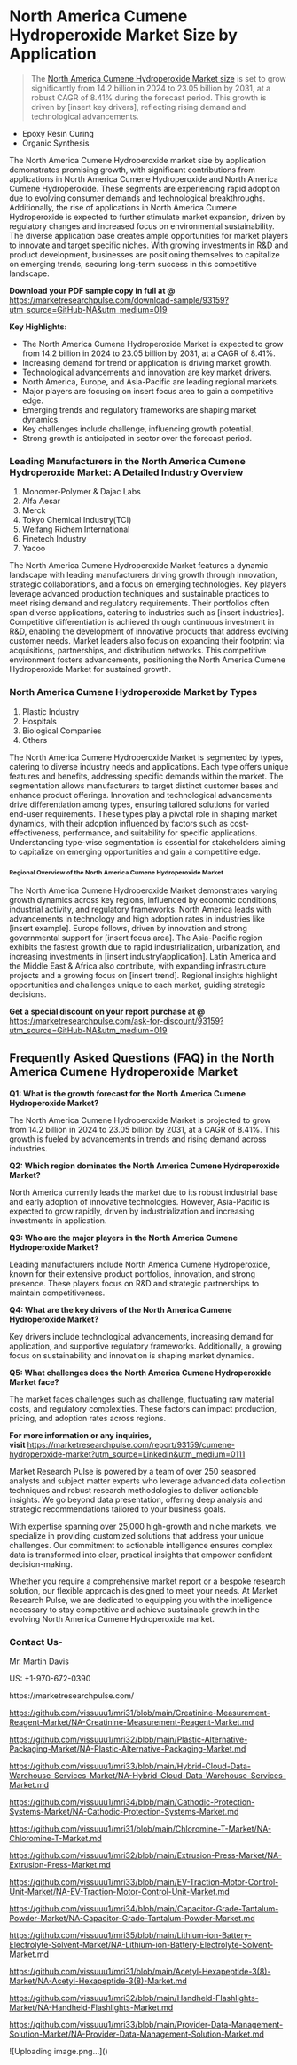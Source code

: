 <h1>North America Cumene Hydroperoxide Market&nbsp;Size by Application</h1><blockquote><p>The <a href="https://marketresearchpulse.com/download-sample/93159?utm_source=GitHub-NA&amp;utm_medium=019">North America Cumene Hydroperoxide Market size</a> is set to grow significantly from 14.2 billion in 2024 to 23.05 billion by 2031, at a robust CAGR of 8.41% during the forecast period. This growth is driven by [insert key drivers], reflecting rising demand and technological advancements.</p></blockquote><ul><li>Epoxy Resin Curing<li> Organic Synthesis</li></ul><p>The North America Cumene Hydroperoxide market size by application demonstrates promising growth, with significant contributions from applications in North America Cumene Hydroperoxide and North America Cumene Hydroperoxide. These segments are experiencing rapid adoption due to evolving consumer demands and technological breakthroughs. Additionally, the rise of applications in North America Cumene Hydroperoxide is expected to further stimulate market expansion, driven by regulatory changes and increased focus on environmental sustainability. The diverse application base creates ample opportunities for market players to innovate and target specific niches. With growing investments in R&D and product development, businesses are positioning themselves to capitalize on emerging trends, securing long-term success in this competitive landscape.</p><p><strong>Download your PDF sample copy in full at @ </strong><a href="https://marketresearchpulse.com/download-sample/93159?utm_source=GitHub-NA&amp;utm_medium=019">https://marketresearchpulse.com/download-sample/93159?utm_source=GitHub-NA&amp;utm_medium=019</a></p><p><strong>Key Highlights: </strong></p><ul><li>The North America Cumene Hydroperoxide Market is expected to grow from 14.2 billion in 2024 to 23.05 billion by 2031, at a CAGR of 8.41%.</li><li>Increasing demand for trend or application is driving market growth.</li><li>Technological advancements and innovation are key market drivers.</li><li>North America, Europe, and Asia-Pacific are leading regional markets.</li><li>Major players are focusing on insert focus area to gain a competitive edge.</li><li>Emerging trends and regulatory frameworks are shaping market dynamics.</li><li>Key challenges include challenge, influencing growth potential.</li><li>Strong growth is anticipated in sector over the forecast period.</li></ul><h3>Leading Manufacturers in the North America Cumene Hydroperoxide Market: A Detailed Industry Overview</h3><ol><li>Monomer-Polymer & Dajac Labs</li><li>Alfa Aesar</li><li>Merck</li><li>Tokyo Chemical Industry(TCI)</li><li>Weifang Richem International</li><li>Finetech Industry</li><li>Yacoo</li></ol><div class="flex max-w-full flex-col flex-grow"><div class="min-h-8 text-message flex w-full flex-col items-end gap-2 whitespace-normal break-words [.text-message+&amp;]:mt-5" dir="auto" data-message-author-role="assistant" data-message-id="fd8432e4-4910-450d-b182-61b7bfb0a01f" data-message-model-slug="gpt-4o"><div class="flex w-full flex-col gap-1 empty:hidden first:pt-[3px]"><div class="markdown prose w-full break-words dark:prose-invert light"><p>The North America Cumene Hydroperoxide Market features a dynamic landscape with leading manufacturers driving growth through innovation, strategic collaborations, and a focus on emerging technologies. Key players leverage advanced production techniques and sustainable practices to meet rising demand and regulatory requirements. Their portfolios often span diverse applications, catering to industries such as [insert industries]. Competitive differentiation is achieved through continuous investment in R&amp;D, enabling the development of innovative products that address evolving customer needs. Market leaders also focus on expanding their footprint via acquisitions, partnerships, and distribution networks. This competitive environment fosters advancements, positioning the North America Cumene Hydroperoxide Market for sustained growth.</p></div></div></div></div><h3>North America Cumene Hydroperoxide Market by Types</h3><ol><li>Plastic Industry<li> Hospitals<li> Biological Companies<li> Others</li></ol><div class="flex max-w-full flex-col flex-grow"><div class="min-h-8 text-message flex w-full flex-col items-end gap-2 whitespace-normal break-words [.text-message+&amp;]:mt-5" dir="auto" data-message-author-role="assistant" data-message-id="084470be-0bb7-4664-bddf-5156b4f41249" data-message-model-slug="gpt-4o-mini"><div class="flex w-full flex-col gap-1 empty:hidden first:pt-[3px]"><div class="markdown prose w-full break-words dark:prose-invert light"><p>The North America Cumene Hydroperoxide Market is segmented by types, catering to diverse industry needs and applications. Each type offers unique features and benefits, addressing specific demands within the market. The segmentation allows manufacturers to target distinct customer bases and enhance product offerings. Innovation and technological advancements drive differentiation among types, ensuring tailored solutions for varied end-user requirements. These types play a pivotal role in shaping market dynamics, with their adoption influenced by factors such as cost-effectiveness, performance, and suitability for specific applications. Understanding type-wise segmentation is essential for stakeholders aiming to capitalize on emerging opportunities and gain a competitive edge.</p></div></div></div></div><h3><span style="font-size: 11px;">Regional Overview of the North America Cumene Hydroperoxide Market</span></h3><div class="flex max-w-full flex-col flex-grow"><div class="min-h-8 text-message flex w-full flex-col items-end gap-2 whitespace-normal break-words [.text-message+&amp;]:mt-5" dir="auto" data-message-author-role="assistant" data-message-id="e9038762-ce64-4e30-91c9-9bd413514231" data-message-model-slug="gpt-4o-mini"><div class="flex w-full flex-col gap-1 empty:hidden first:pt-[3px]"><div class="markdown prose w-full break-words dark:prose-invert light"><p>The North America Cumene Hydroperoxide Market demonstrates varying growth dynamics across key regions, influenced by economic conditions, industrial activity, and regulatory frameworks. North America leads with advancements in technology and high adoption rates in industries like [insert example]. Europe follows, driven by innovation and strong governmental support for [insert focus area]. The Asia-Pacific region exhibits the fastest growth due to rapid industrialization, urbanization, and increasing investments in [insert industry/application]. Latin America and the Middle East &amp; Africa also contribute, with expanding infrastructure projects and a growing focus on [insert trend]. Regional insights highlight opportunities and challenges unique to each market, guiding strategic decisions.</p></div></div></div></div><p><strong>Get a special discount on your report purchase at @ </strong><a href="https://marketresearchpulse.com/ask-for-discount/93159?utm_source=GitHub-NA&amp;utm_medium=019">https://marketresearchpulse.com/ask-for-discount/93159?utm_source=GitHub-NA&amp;utm_medium=019</a></p><h2>Frequently Asked Questions (FAQ) in the North America Cumene Hydroperoxide Market</h2><p><strong>Q1: What is the growth forecast for the North America Cumene Hydroperoxide Market?</strong></p><p>The North America Cumene Hydroperoxide Market is projected to grow from 14.2 billion in 2024 to 23.05 billion by 2031, at a CAGR of 8.41%. This growth is fueled by advancements in trends and rising demand across industries.</p><p><strong>Q2: Which region dominates the North America Cumene Hydroperoxide Market?</strong></p><p>North America currently leads the market due to its robust industrial base and early adoption of innovative technologies. However, Asia-Pacific is expected to grow rapidly, driven by industrialization and increasing investments in application.</p><p><strong>Q3: Who are the major players in the North America Cumene Hydroperoxide Market?</strong></p><p>Leading manufacturers include North America Cumene Hydroperoxide, known for their extensive product portfolios, innovation, and strong presence. These players focus on R&amp;D and strategic partnerships to maintain competitiveness.</p><p><strong>Q4: What are the key drivers of the North America Cumene Hydroperoxide Market?</strong></p><p>Key drivers include technological advancements, increasing demand for application, and supportive regulatory frameworks. Additionally, a growing focus on sustainability and innovation is shaping market dynamics.</p><p><strong>Q5: What challenges does the North America Cumene Hydroperoxide Market face?</strong></p><p>The market faces challenges such as challenge, fluctuating raw material costs, and regulatory complexities. These factors can impact production, pricing, and adoption rates across regions.</p><p><strong>For more information or any inquiries, visit&nbsp;</strong><a href="https://marketresearchpulse.com/report/93159/cumene-hydroperoxide-market?utm_source=Linkedin&utm_medium=0111">https://marketresearchpulse.com/report/93159/cumene-hydroperoxide-market?utm_source=Linkedin&utm_medium=0111</a></p><p>Market Research Pulse is powered by a team of over 250 seasoned analysts and subject matter experts who leverage advanced data collection techniques and robust research methodologies to deliver actionable insights. We go beyond data presentation, offering deep analysis and strategic recommendations tailored to your business goals.</p><p>With expertise spanning over 25,000 high-growth and niche markets, we specialize in providing customized solutions that address your unique challenges. Our commitment to actionable intelligence ensures complex data is transformed into clear, practical insights that empower confident decision-making.</p><p>Whether you require a comprehensive market report or a bespoke research solution, our flexible approach is designed to meet your needs. At Market Research Pulse, we are dedicated to equipping you with the intelligence necessary to stay competitive and achieve sustainable growth in the evolving North America Cumene Hydroperoxide market.</p><h3><strong>Contact Us-</strong></h3><p>Mr. Martin Davis</p><p>US: +1-970-672-0390</p><p>https://marketresearchpulse.com/</p><p><a href="https://github.com/vissuuu1/mri31/blob/main/Creatinine-Measurement-Reagent-Market/NA-Creatinine-Measurement-Reagent-Market.md">https://github.com/vissuuu1/mri31/blob/main/Creatinine-Measurement-Reagent-Market/NA-Creatinine-Measurement-Reagent-Market.md</a></p><p><a href="https://github.com/vissuuu1/mri32/blob/main/Plastic-Alternative-Packaging-Market/NA-Plastic-Alternative-Packaging-Market.md">https://github.com/vissuuu1/mri32/blob/main/Plastic-Alternative-Packaging-Market/NA-Plastic-Alternative-Packaging-Market.md</a></p><p><a href="https://github.com/vissuuu1/mri33/blob/main/Hybrid-Cloud-Data-Warehouse-Services-Market/NA-Hybrid-Cloud-Data-Warehouse-Services-Market.md">https://github.com/vissuuu1/mri33/blob/main/Hybrid-Cloud-Data-Warehouse-Services-Market/NA-Hybrid-Cloud-Data-Warehouse-Services-Market.md</a></p><p><a href="https://github.com/vissuuu1/mri34/blob/main/Cathodic-Protection-Systems-Market/NA-Cathodic-Protection-Systems-Market.md">https://github.com/vissuuu1/mri34/blob/main/Cathodic-Protection-Systems-Market/NA-Cathodic-Protection-Systems-Market.md</a></p><p><a href="https://github.com/vissuuu1/mri31/blob/main/Chloromine-T-Market/NA-Chloromine-T-Market.md">https://github.com/vissuuu1/mri31/blob/main/Chloromine-T-Market/NA-Chloromine-T-Market.md</a></p><p><a href="https://github.com/vissuuu1/mri32/blob/main/Extrusion-Press-Market/NA-Extrusion-Press-Market.md">https://github.com/vissuuu1/mri32/blob/main/Extrusion-Press-Market/NA-Extrusion-Press-Market.md</a></p><p><a href="https://github.com/vissuuu1/mri33/blob/main/EV-Traction-Motor-Control-Unit-Market/NA-EV-Traction-Motor-Control-Unit-Market.md">https://github.com/vissuuu1/mri33/blob/main/EV-Traction-Motor-Control-Unit-Market/NA-EV-Traction-Motor-Control-Unit-Market.md</a></p><p><a href="https://github.com/vissuuu1/mri34/blob/main/Capacitor-Grade-Tantalum-Powder-Market/NA-Capacitor-Grade-Tantalum-Powder-Market.md">https://github.com/vissuuu1/mri34/blob/main/Capacitor-Grade-Tantalum-Powder-Market/NA-Capacitor-Grade-Tantalum-Powder-Market.md</a></p><p><a href="https://github.com/vissuuu1/mri35/blob/main/Lithium-ion-Battery-Electrolyte-Solvent-Market/NA-Lithium-ion-Battery-Electrolyte-Solvent-Market.md">https://github.com/vissuuu1/mri35/blob/main/Lithium-ion-Battery-Electrolyte-Solvent-Market/NA-Lithium-ion-Battery-Electrolyte-Solvent-Market.md</a></p><p><a href="https://github.com/vissuuu1/mri31/blob/main/Acetyl-Hexapeptide-3(8)-Market/NA-Acetyl-Hexapeptide-3(8)-Market.md">https://github.com/vissuuu1/mri31/blob/main/Acetyl-Hexapeptide-3(8)-Market/NA-Acetyl-Hexapeptide-3(8)-Market.md</a></p><p><a href="https://github.com/vissuuu1/mri32/blob/main/Handheld-Flashlights-Market/NA-Handheld-Flashlights-Market.md">https://github.com/vissuuu1/mri32/blob/main/Handheld-Flashlights-Market/NA-Handheld-Flashlights-Market.md</a></p><p><a href="https://github.com/vissuuu1/mri33/blob/main/Provider-Data-Management-Solution-Market/NA-Provider-Data-Management-Solution-Market.md">https://github.com/vissuuu1/mri33/blob/main/Provider-Data-Management-Solution-Market/NA-Provider-Data-Management-Solution-Market.md</a></p>
![Uploading image.png…]()
